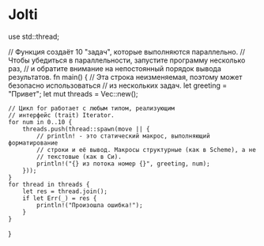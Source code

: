 # Jolti
use std::thread;

// Функция создаёт 10 "задач", которые выполняются параллельно.
// Чтобы убедиться в параллельности, запустите программу несколько раз,
// и обратите внимание на непостоянный порядок вывода результатов.
fn main() {
    // Эта строка неизменяемая, поэтому может безопасно использоваться
    // из нескольких задач.
    let greeting = "Привет";
    let mut threads = Vec::new();

    // Цикл for работает с любым типом, реализующим
    // интерфейс (trait) Iterator.
    for num in 0..10 {
        threads.push(thread::spawn(move || {
            // println! - это статический макрос, выполняющий форматирование
            // строки и её вывод. Макросы структурные (как в Scheme), а не
            // текстовые (как в Си).
            println!("{} из потока номер {}", greeting, num);
        }));
    }
    for thread in threads {
        let res = thread.join();
        if let Err(_) = res {
            println!("Произошла ошибка!");
        }
    }
}

